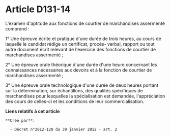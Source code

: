 # Article D131-14

L'examen d'aptitude aux fonctions de courtier de marchandises assermenté comprend : 

1° Une épreuve écrite et pratique d'une durée de trois heures, au cours de laquelle le candidat rédige un certificat, procès-
verbal, rapport ou tout autre document écrit relevant de l'exercice des fonctions de courtier de marchandises assermenté ; 

2° Une épreuve orale théorique d'une durée d'une heure concernant les connaissances nécessaires aux devoirs et à la fonction
de courtier de marchandises assermenté ; 

3° Une épreuve orale technologique d'une durée de deux heures portant sur la détermination, sur échantillons, des qualités
spécifiques de marchandises pour lesquelles la spécialisation est demandée, l'appréciation des cours de celles-ci et les
conditions de leur commercialisation.

**Liens relatifs à cet article**

	**Créé par**:

	  - Décret n°2012-120 du 30 janvier 2012 - art. 2
